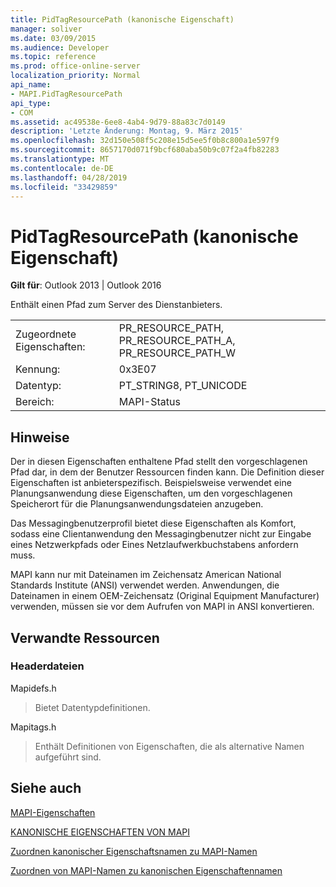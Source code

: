 ```yaml
---
title: PidTagResourcePath (kanonische Eigenschaft)
manager: soliver
ms.date: 03/09/2015
ms.audience: Developer
ms.topic: reference
ms.prod: office-online-server
localization_priority: Normal
api_name:
- MAPI.PidTagResourcePath
api_type:
- COM
ms.assetid: ac49538e-6ee8-4ab4-9d79-88a83c7d0149
description: 'Letzte Änderung: Montag, 9. März 2015'
ms.openlocfilehash: 32d150e508f5c208e15d5ee5f0b8c800a1e597f9
ms.sourcegitcommit: 8657170d071f9bcf680aba50b9c07f2a4fb82283
ms.translationtype: MT
ms.contentlocale: de-DE
ms.lasthandoff: 04/28/2019
ms.locfileid: "33429859"
---
```

# <a name="pidtagresourcepath-canonical-property"></a>PidTagResourcePath (kanonische Eigenschaft)

  
  
**Gilt für**: Outlook 2013 | Outlook 2016 
  
Enthält einen Pfad zum Server des Dienstanbieters.
  
|||
|:-----|:-----|
|Zugeordnete Eigenschaften:  <br/> |PR_RESOURCE_PATH, PR_RESOURCE_PATH_A, PR_RESOURCE_PATH_W  <br/> |
|Kennung:  <br/> |0x3E07  <br/> |
|Datentyp:  <br/> |PT_STRING8, PT_UNICODE  <br/> |
|Bereich:  <br/> |MAPI-Status  <br/> |
   
## <a name="remarks"></a>Hinweise

Der in diesen Eigenschaften enthaltene Pfad stellt den vorgeschlagenen Pfad dar, in dem der Benutzer Ressourcen finden kann. Die Definition dieser Eigenschaften ist anbieterspezifisch. Beispielsweise verwendet eine Planungsanwendung diese Eigenschaften, um den vorgeschlagenen Speicherort für die Planungsanwendungsdateien anzugeben.
  
Das Messagingbenutzerprofil bietet diese Eigenschaften als Komfort, sodass eine Clientanwendung den Messagingbenutzer nicht zur Eingabe eines Netzwerkpfads oder Eines Netzlaufwerkbuchstabens anfordern muss.
  
MAPI kann nur mit Dateinamen im Zeichensatz American National Standards Institute (ANSI) verwendet werden. Anwendungen, die Dateinamen in einem OEM-Zeichensatz (Original Equipment Manufacturer) verwenden, müssen sie vor dem Aufrufen von MAPI in ANSI konvertieren.
  
## <a name="related-resources"></a>Verwandte Ressourcen

### <a name="header-files"></a>Headerdateien

Mapidefs.h
  
> Bietet Datentypdefinitionen.
    
Mapitags.h
  
> Enthält Definitionen von Eigenschaften, die als alternative Namen aufgeführt sind.
    
## <a name="see-also"></a>Siehe auch



[MAPI-Eigenschaften](mapi-properties.md)
  
[KANONISCHE EIGENSCHAFTEN VON MAPI](mapi-canonical-properties.md)
  
[Zuordnen kanonischer Eigenschaftsnamen zu MAPI-Namen](mapping-canonical-property-names-to-mapi-names.md)
  
[Zuordnen von MAPI-Namen zu kanonischen Eigenschaftennamen](mapping-mapi-names-to-canonical-property-names.md)

